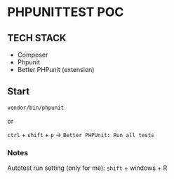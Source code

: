# PHPUNITTEST POC

## TECH STACK

- Composer
- Phpunit
- Better PHPunit (extension)

## Start

```bash
vendor/bin/phpunit
```

or

`ctrl` + `shift` + `p` -> `Better PHPUnit: Run all tests`

### Notes

Autotest run setting (only for me): `shift` + windows + R

